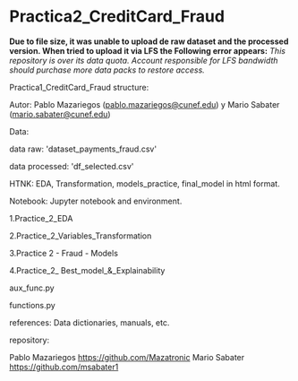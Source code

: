 # Practica2_CreditCard_Fraud

 **Due to file size, it was unable to upload de raw dataset and the processed version. When tried to upload it via LFS the Following error appears:**
_This repository is over its data quota. Account responsible for LFS bandwidth should purchase more data packs to restore access._




Practica1_CreditCard_Fraud structure:

Autor: Pablo Mazariegos (pablo.mazariegos@cunef.edu) y Mario Sabater (mario.sabater@cunef.edu)

Data:

  data raw: 'dataset_payments_fraud.csv'

  data processed: 'df_selected.csv'

HTNK: EDA, Transformation, models_practice, final_model in html format.

Notebook: Jupyter notebook and environment.
  
  1.Practice_2_EDA
  
  2.Practice_2_Variables_Transformation
  
  3.Practice 2 - Fraud - Models
  
  4.Practice_2_ Best_model_&_Explainability
  
  aux_func.py
  
  functions.py

references: Data dictionaries, manuals, etc.

repository: 

Pablo Mazariegos https://github.com/Mazatronic
Mario Sabater https://github.com/msabater1
